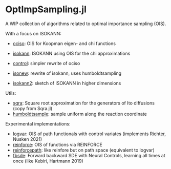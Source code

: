 # OptImpSampling.jl

A WIP collection of algorithms related to optimal importance sampling (OIS).

With a focus on ISOKANN:
- [ociso](src/ociso.jl): OIS for Koopman eigen- and chi functions
- [isokann](src/isokann.jl): ISOKANN using OIS for the chi approximations

- [control](src/control.jl): simpler rewrite of ociso
- [isonew](src/isonew.jl): rewrite of isokann, uses humboldtsampling

- [isokann2](src/isokann2.jl): sketch of ISOKANN in higher dimensions

Utils:
- [sqra](src/sqra.jl): Square root approximation for the generators of Ito diffusions (copy from Sqra.jl)
- [humboldtsample](src/humboldtsample.jl): sample uniform along the reaction coordinate

Experimental implementations:
- [logvar](src/logvar.jl): OIS  of path functionals with control variates (implements Richter, Nusken 2021)
- [reinforce](src/reinforce.jl): OIS of functions via REINFORCE
- [reinforcepath](src/reinforcepath.jl): like reinfore but on path space (equivalent to logvar)
- [fbsde](src/fbsde.jl): Forward backward SDE with Neural Controls, learning all times at once (like Kebiri, Hartmann 2019)
